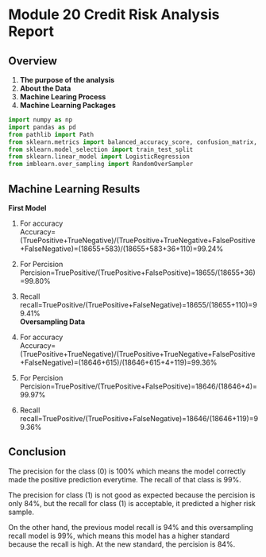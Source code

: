 # Module 20 Credit Risk Analysis Report
## Overview 
1. **The purpose of the analysis**
2. **About the Data**
3. **Machine Learing Process**
4. **Machine Learning Packages**     
```python 
import numpy as np
import pandas as pd
from pathlib import Path
from sklearn.metrics import balanced_accuracy_score, confusion_matrix, classification_report
from sklearn.model_selection import train_test_split
from sklearn.linear_model import LogisticRegression
from imblearn.over_sampling import RandomOverSampler
``` 
## Machine Learning Results
**First Model**      

1. For accuracy    
Accuracy=(TruePositive+TrueNegative)/(TruePositive+TrueNegative+FalsePositive+FalseNegative)=(18655+583)/(18655+583+36+110)=99.24%
2. For Percision
Percision=TruePositive/(TruePositive+FalsePositive)=18655/(18655+36)=99.80%
3. Recall
recall=TruePositive/(TruePositive+FalseNegative)=18655/(18655+110)=99.41%    
**Oversampling Data**       

1. For accuracy    
Accuracy=(TruePositive+TrueNegative)/(TruePositive+TrueNegative+FalsePositive+FalseNegative)=(18646+615)/(18646+615+4+119)=99.36%
2. For Percision
Percision=TruePositive/(TruePositive+FalsePositive)=18646/(18646+4)=99.97%
3. Recall
recall=TruePositive/(TruePositive+FalseNegative)=18646/(18646+119)=99.36%

## Conclusion
The precision for the  class (0) is 100% which means the model correctly made the positive prediction everytime. The recall of that class is 99%.            

The precision for class (1) is not good as expected because the percision is only 84%, but the recall for class (1) is acceptable, it predicted a higher risk sample.       

On the other hand, the previous model recall is 94% and this oversampling recall model is 99%, which means this model has a higher standard because the recall is high. At the new standard, the percision is 84%. 